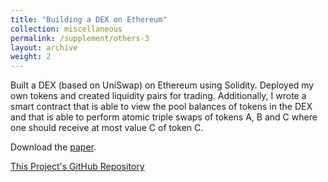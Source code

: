 ```yaml
---
title: "Building a DEX on Ethereum"
collection: miscellaneous
permalink: /supplement/others-3
layout: archive
weight: 2
---
```


Built a DEX (based on UniSwap) on Ethereum using Solidity. Deployed my own tokens and created liquidity pairs for trading. Additionally, I wrote a smart contract that is able to view the pool balances of tokens in the DEX and that is able to perform atomic triple swaps of tokens A, B and C where one should receive at most value C of token C.

Download the [paper](http://lbrilh.github.io/files/DeFi_Report_Luca_Brilhaus.pdf).

[This Project's GitHub Repository](https://github.com/lbrilh/DeFi)
